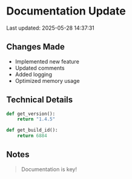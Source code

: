 # Documentation Update

Last updated: 2025-05-28 14:37:31

## Changes Made
- Implemented new feature
- Updated comments
- Added logging
- Optimized memory usage

## Technical Details
```python
def get_version():
    return "1.4.5"

def get_build_id():
    return 6884
```

## Notes
> Documentation is key!
